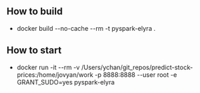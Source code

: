 ## How to build
- docker build --no-cache --rm -t pyspark-elyra .

## How to start

- docker run -it --rm -v /Users/ychan/git_repos/predict-stock-prices:/home/jovyan/work -p 8888:8888 --user root -e GRANT_SUDO=yes pyspark-elyra